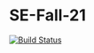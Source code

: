 # SE-Fall-21

[![Build Status](https://app.travis-ci.com/freakNewton/SE-Fall-21.svg?branch=main)](https://app.travis-ci.com/freakNewton/SE-Fall-21)
